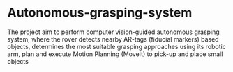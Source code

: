 # Autonomous-grasping-system
The project aim to perform computer vision-guided autonomous grasping system, where the rover detects nearby AR-tags (fiducial markers) based objects, determines the most suitable grasping approaches using its robotic arm, plan and execute Motion Planning (MoveIt) to pick-up and place small objects
